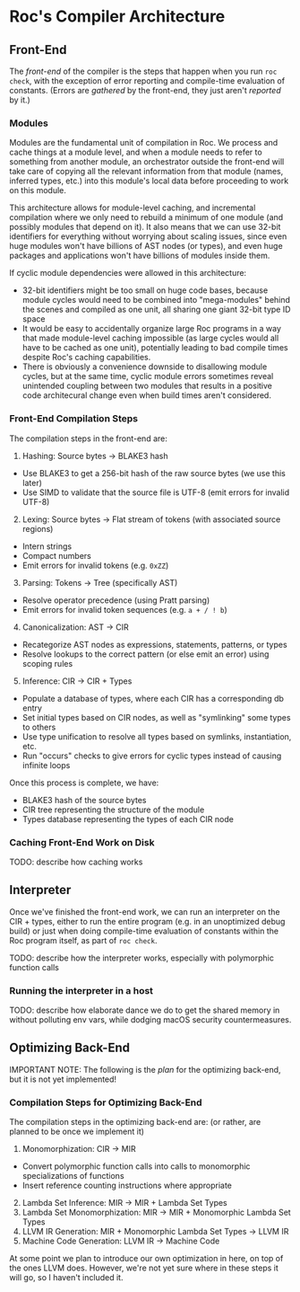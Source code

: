 # Roc's Compiler Architecture

## Front-End

The _front-end_ of the compiler is the steps that happen when you run `roc check`,
with the exception of error reporting and compile-time evaluation of constants.
(Errors are _gathered_ by the front-end, they just aren't _reported_ by it.)

### Modules

Modules are the fundamental unit of compilation in Roc. We process and cache things
at a module level, and when a module needs to refer to something from another module,
an orchestrator outside the front-end will take care of copying all the relevant
information from that module (names, inferred types, etc.) into this module's local
data before proceeding to work on this module.

This architecture allows for module-level caching, and incremental compilation where
we only need to rebuild a minimum of one module (and possibly modules that depend on it).
It also means that we can use 32-bit identifiers for everything without worrying about
scaling issues, since even huge modules won't have billions of AST nodes (or types),
and even huge packages and applications won't have billions of modules inside them.

If cyclic module dependencies were allowed in this architecture:
* 32-bit identifiers might be too small on huge code bases, because module cycles would need to be combined into "mega-modules" behind the scenes and compiled as one unit, all sharing one giant 32-bit type ID space
* It would be easy to accidentally organize large Roc programs in a way that made module-level caching impossible (as large cycles would all have to be cached as one unit), potentially leading to bad compile times despite Roc's caching capabilities.
* There is obviously a convenience downside to disallowing module cycles, but at the same time, cyclic module errors sometimes reveal unintended coupling between two modules that results in a positive code architecural change even when build times aren't considered.

### Front-End Compilation Steps

The compilation steps in the front-end are:

1. Hashing: Source bytes -> BLAKE3 hash
  * Use BLAKE3 to get a 256-bit hash of the raw source bytes (we use this later)
  * Use SIMD to validate that the source file is UTF-8 (emit errors for invalid UTF-8)
2. Lexing: Source bytes -> Flat stream of tokens (with associated source regions)
  * Intern strings
  * Compact numbers
  * Emit errors for invalid tokens (e.g. `0xZZ`)
3. Parsing: Tokens -> Tree (specifically AST)
  * Resolve operator precedence (using Pratt parsing)
  * Emit errors for invalid token sequences (e.g. `a + / ! b`)
4. Canonicalization: AST -> CIR
  * Recategorize AST nodes as expressions, statements, patterns, or types
  * Resolve lookups to the correct pattern (or else emit an error) using scoping rules
5. Inference: CIR -> CIR + Types
  * Populate a database of types, where each CIR has a corresponding db entry
  * Set initial types based on CIR nodes, as well as "symlinking" some types to others
  * Use type unification to resolve all types based on symlinks, instantiation, etc.
  * Run "occurs" checks to give errors for cyclic types instead of causing infinite loops

Once this process is complete, we have:
* BLAKE3 hash of the source bytes
* CIR tree representing the structure of the module
* Types database representing the types of each CIR node

### Caching Front-End Work on Disk

TODO: describe how caching works

## Interpreter

Once we've finished the front-end work, we can run an interpreter on the CIR + types,
either to run the entire program (e.g. in an unoptimized debug build) or just when
doing compile-time evaluation of constants within the Roc program itself, as part of
`roc check`.

TODO: describe how the interpreter works, especially with polymorphic function calls

### Running the interpreter in a host

TODO: describe how elaborate dance we do to get the shared memory in without polluting env vars, while dodging macOS security countermeasures.

## Optimizing Back-End

IMPORTANT NOTE: The following is the *plan* for the optimizing back-end, but it is not
yet implemented!

### Compilation Steps for Optimizing Back-End

The compilation steps in the optimizing back-end are: (or rather, are planned to be once we implement it)

1. Monomorphization: CIR -> MIR
  * Convert polymorphic function calls into calls to monomorphic specializations of functions
  * Insert reference counting instructions where appropriate
2. Lambda Set Inference: MIR -> MIR + Lambda Set Types
3. Lambda Set Monomorphization: MIR -> MIR + Monomorphic Lambda Set Types
4. LLVM IR Generation: MIR + Monomorphic Lambda Set Types -> LLVM IR
5. Machine Code Generation: LLVM IR -> Machine Code

At some point we plan to introduce our own optimization in here, on top of the ones LLVM
does. However, we're not yet sure where in these steps it will go, so I haven't
included it.

